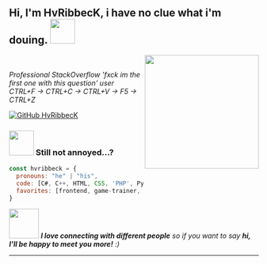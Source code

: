 <h2> Hi, I'm HvRibbecK, i have no clue what i'm douing. <img src="https://media.giphy.com/media/WsvbZxS6Se8wAa41p2/giphy.gif" width="50"></h2>
<img align='right' src="https://media.giphy.com/media/RllkJm29UqoYof1uw7/giphy.gif" width="230">
</br><p><em>Professional StackOverflow 'fxck im the first one with this question' user
</br>CTRL+F -> CTRL+C -> CTRL+V -> F5 -> CTRL+Z</em></p>

[![GitHub HvRibbecK](https://img.shields.io/github/followers/hvribbeck?label=follow&style=social)](https://github.com/HvRibbecK)

### <img src="https://media.giphy.com/media/VgCDAzcKvsR6OM0uWg/giphy.gif" width="50"> Still not annoyed...?  

```javascript
const hvribbeck = {
  pronouns: "he" | "his",
  code: [C#, C++, HTML, CSS, 'PHP', Python, JavaScript, VBScript, AHK, AutoIt],
  favorites: [frontend, game-trainer, collecting-game-bans],
}
```

<img src="https://media.giphy.com/media/LnQjpWaON8nhr21vNW/giphy.gif" width="60"> <em><b>I love connecting with different people</b> so if you want to say <b>hi, I'll be happy to meet you more!</b> :)</em>

---
